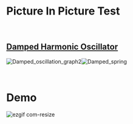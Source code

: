 # Picture In Picture Test

<br>

## [Damped Harmonic Oscillator](https://beltoforion.de/en/harmonic_oscillator)
![Damped_oscillation_graph2](https://user-images.githubusercontent.com/4756783/229980522-7b216099-be20-4e75-a47a-ea21410dcc68.jpg)![Damped_spring](https://user-images.githubusercontent.com/4756783/229980431-4fc7aa7d-4708-4c7c-8def-5212053514b1.gif)

<br>

# Demo
![ezgif com-resize](https://user-images.githubusercontent.com/4756783/229983644-e87b7c1a-a9b2-4bf2-965a-a4e23317c268.gif)
